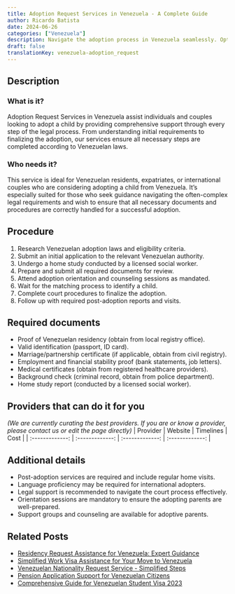 ```yaml
---
title: Adoption Request Services in Venezuela - A Complete Guide
author: Ricardo Batista
date: 2024-06-26
categories: ["Venezuela"]
description: Navigate the adoption process in Venezuela seamlessly. Optimize your documentation and increase approval chances with our step-by-step guidance.
draft: false
translationKey: venezuela-adoption_request
---
```


## Description
### What is it?
Adoption Request Services in Venezuela assist individuals and couples looking to adopt a child by providing comprehensive support through every step of the legal process. From understanding initial requirements to finalizing the adoption, our services ensure all necessary steps are completed according to Venezuelan laws.

### Who needs it?
This service is ideal for Venezuelan residents, expatriates, or international couples who are considering adopting a child from Venezuela. It’s especially suited for those who seek guidance navigating the often-complex legal requirements and wish to ensure that all necessary documents and procedures are correctly handled for a successful adoption.

## Procedure

1. Research Venezuelan adoption laws and eligibility criteria.
2. Submit an initial application to the relevant Venezuelan authority.
3. Undergo a home study conducted by a licensed social worker.
4. Prepare and submit all required documents for review.
5. Attend adoption orientation and counseling sessions as mandated.
6. Wait for the matching process to identify a child.
7. Complete court procedures to finalize the adoption.
8. Follow up with required post-adoption reports and visits.


## Required documents

- Proof of Venezuelan residency (obtain from local registry office).
- Valid identification (passport, ID card).
- Marriage/partnership certificate (if applicable, obtain from civil registry).
- Employment and financial stability proof (bank statements, job letters).
- Medical certificates (obtain from registered healthcare providers).
- Background check (criminal record, obtain from police department).
- Home study report (conducted by a licensed social worker).


## Providers that can do it for you
_(We are currently curating the best providers. If you are or know a provider, please contact us or edit the page directly)_
| Provider        |     Website     |     Timelines    |       Cost      |
| :-------------: | :-------------: |  :-------------: | :-------------: |

## Additional details

- Post-adoption services are required and include regular home visits.
- Language proficiency may be required for international adopters.
- Legal support is recommended to navigate the court process effectively.
- Orientation sessions are mandatory to ensure the adopting parents are well-prepared.
- Support groups and counseling are available for adoptive parents.




## Related Posts

- [Residency Request Assistance for Venezuela: Expert Guidance](https://tramitit.com/guides/venezuela/residency_request/)
- [Simplified Work Visa Assistance for Your Move to Venezuela](https://tramitit.com/guides/venezuela/work_visa_request/)
- [Venezuelan Nationality Request Service - Simplified Steps](https://tramitit.com/guides/venezuela/nationality_request/)
- [Pension Application Support for Venezuelan Citizens](https://tramitit.com/guides/venezuela/pension_request/)
- [Comprehensive Guide for Venezuelan Student Visa 2023](https://tramitit.com/guides/venezuela/student_visa_request/)